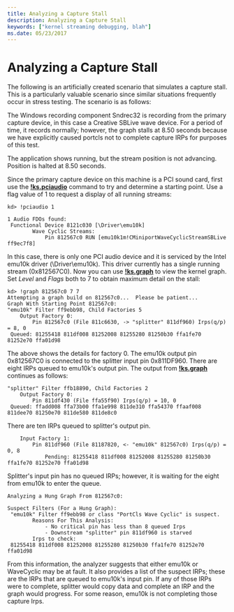 ```yaml
---
title: Analyzing a Capture Stall
description: Analyzing a Capture Stall
keywords: ["kernel streaming debugging, blah"]
ms.date: 05/23/2017
---
```


# Analyzing a Capture Stall


The following is an artificially created scenario that simulates a capture stall. This is a particularly valuable scenario since similar situations frequently occur in stress testing. The scenario is as follows:

The Windows recording component Sndrec32 is recording from the primary capture device, in this case a Creative SBLive wave device. For a period of time, it records normally; however, the graph stalls at 8.50 seconds because we have explicitly caused portcls not to complete capture IRPs for purposes of this test.

The application shows running, but the stream position is not advancing. Position is halted at 8.50 seconds.

Since the primary capture device on this machine is a PCI sound card, first use the [**!ks.pciaudio**](../debuggercmds/-ks-pciaudio.md) command to try and determine a starting point. Use a flag value of 1 to request a display of all running streams:

```dbgcmd
kd> !pciaudio 1

1 Audio FDOs found:
 Functional Device 8121c030 [\Driver\emu10k]
        Wave Cyclic Streams:
            Pin 812567c0 RUN [emu10k1m!CMiniportWaveCyclicStreamSBLive ff9ec7f8] 
```

In this case, there is only one PCI audio device and it is serviced by the Intel emu10k driver (\\Driver\\emu10k). This driver currently has a single running stream (0x812567C0). Now you can use [**!ks.graph**](../debuggercmds/-ks-graph.md) to view the kernel graph. Set *Level* and *Flags* both to 7 to obtain maximum detail on the stall:

```dbgcmd
kd> !graph 812567c0 7 7
Attempting a graph build on 812567c0...  Please be patient...
Graph With Starting Point 812567c0:
"emu10k" Filter ff9ebb98, Child Factories 5
    Output Factory 0:
        Pin 812567c0 (File 811c6630, -> "splitter" 811df960) Irps(q/p) = 8, 0
 Queued: 81255418 811df008 81252008 81255280 81250b30 ffa1fe70 81252e70 ffa01d98 
```

The above shows the details for factory 0. The emu10k output pin 0x812567C0 is connected to the splitter input pin 0x811DF960. There are eight IRPs queued to emu10k's output pin. The output from [**!ks.graph**](../debuggercmds/-ks-graph.md) continues as follows:

```dbgcmd
"splitter" Filter ffb18890, Child Factories 2
    Output Factory 0:
        Pin 811df430 (File ffa55f90) Irps(q/p) = 10, 0
 Queued: ffadd008 ffa73b00 ffa1e998 811de310 ffa54370 ffaaf008 811dee70 81250e70 811de580 811de8c0 
```

There are ten IRPs queued to splitter's output pin.

```dbgcmd
    Input Factory 1:
        Pin 811df960 (File 81187820, <- "emu10k" 812567c0) Irps(q/p) = 0, 8
            Pending: 81255418 811df008 81252008 81255280 81250b30 ffa1fe70 81252e70 ffa01d98 
```

Splitter's input pin has no queued IRPs; however, it is waiting for the eight from emu10k to enter the queue.

```dbgcmd
Analyzing a Hung Graph From 812567c0:

Suspect Filters (For a Hung Graph):
 "emu10k" Filter ff9ebb98 or class "PortCls Wave Cyclic" is suspect.
        Reasons For This Analysis:
            - No critical pin has less than 8 queued Irps
            - Downstream "splitter" pin 811df960 is starved
        Irps to check:
 81255418 811df008 81252008 81255280 81250b30 ffa1fe70 81252e70 ffa01d98
```

From this information, the analyzer suggests that either emu10k or WaveCyclic may be at fault. It also provides a list of the suspect IRPs; these are the IRPs that are queued to emu10k's input pin. If any of those IRPs were to complete, splitter would copy data and complete an IRP and the graph would progress. For some reason, emu10k is not completing those capture Irps.

 

 